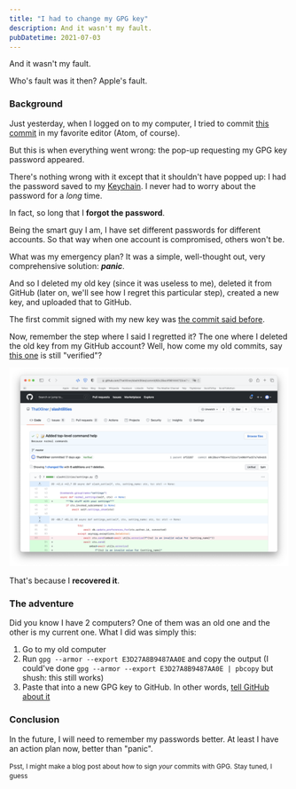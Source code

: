 ```yaml
---
title: "I had to change my GPG key"
description: And it wasn't my fault.
pubDatetime: 2021-07-03
---
```


And it wasn't my fault.

<!--END EXCERPT-->

Who's fault was it then? Apple's fault.

### Background

Just yesterday, when I logged on to my computer, I tried to commit [this commit](https://github.com/ThatXliner/poethepoet/commit/bc2985e8c1adfb5e90f09d65be03eebcdcf21f76) in my favorite editor (Atom, of course).

But this is when everything went wrong: the pop-up requesting my GPG key password appeared.

There's nothing wrong with it except that it shouldn't have popped up: I had the password saved to my [Keychain](https://support.apple.com/guide/keychain-access/what-is-keychain-access-kyca1083/mac). I never had to worry about the password for a _long_ time.

In fact, so long that I **forgot the password**.

Being the smart guy I am, I have set different passwords for different accounts. So that way when one account is compromised, others won't be.

What was my emergency plan? It was a simple, well-thought out, very comprehensive solution: **_panic_**.

And so I deleted my old key (since it was useless to me), deleted it from GitHub (later on, we'll see how I regret this particular step), created a new key, and uploaded that to GitHub.

The first commit signed with my new key was [the commit said before](https://github.com/ThatXliner/poethepoet/commit/bc2985e8c1adfb5e90f09d65be03eebcdcf21f76).

Now, remember the step where I said I regretted it? The one where I deleted the old key from my GitHub account? Well, how come my old commits, say [this one](https://github.com/ThatXliner/slashtilities/commit/60c28ac4f981444722ce7140069fad37a7e846b5) is still "verified"?

![](https://raw.githubusercontent.com/ThatXliner/blog/main/images/hey-its-still-verified.png)

That's because I **recovered it**.

### The adventure

Did you know I have 2 computers? One of them was an old one and the other is my current one. What I did was simply this:

1. Go to my old computer
2. Run `gpg --armor --export E3D27A8B9487AA0E` and copy the output (I could've done `gpg --armor --export E3D27A8B9487AA0E | pbcopy` but shush: this still works)
3. Paste that into a new GPG key to GitHub. In other words, [tell GitHub about it](https://docs.github.com/en/github/authenticating-to-github/managing-commit-signature-verification/adding-a-new-gpg-key-to-your-github-account)

### Conclusion

In the future, I will need to remember my passwords better. At least I have an action plan now, better than "panic".

<small>Psst, I might make a blog post about how to sign <i>your</i> commits with GPG. Stay tuned, I guess</small>
